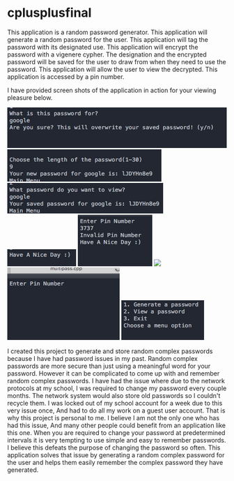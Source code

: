 # cplusplusfinal
This application is a random password generator.
This application will generate a random password for the user.
This application will tag the password with its designated use.
This application will encrypt the password with a vigenere cypher.
The designation and the encrypted password will be saved for the user to draw from when they need to use the password.
This application will allow the user to view the decrypted.
This application is accessed by a pin number.

I have provided screen shots of the application in action for your viewing pleasure below.

<img src="Screen Shot 2016-06-22 at 1.00.15 PM.png" />
<img src="Screen Shot 2016-06-22 at 1.00.38 PM.png" />
<img src="Screen Shot 2016-06-22 at 1.01.18 PM.png" />
<img src="Screen Shot 2016-06-22 at 1.01.55 PM.png" />
<img src="Screen Shot 2016-06-22 at 1.02.22 PM.png" />
<img src="SScreen Shot 2016-06-22 at 1.03.46 PM.png" />
<img src="Screen Shot 2016-06-22 at 12.59.20 PM.png" />
<img src="Screen Shot 2016-06-22 at 12.59.38 PM.png" />

I created this project to generate and store random complex passwords because I have had password issues in my past. Random complex passwords are more secure than just using a meaningful word for your password. However it can be complicated to come up with and remember random complex passwords. I have had the issue where due to the network protocols at my school, I was required to change my password every couple months. The network system would also store old passwords so I couldn't recycle them. I was locked out of my school account for a week due to this very issue once, And had to do all my work on a guest user account. That is why this project is personal to me. I believe I am not the only one who has had this issue, And many other people could benefit from an application like this one. When you are required to change your password at predetermined intervals it is very tempting to use simple and easy to remember passwords. I believe this defeats the purpose of changing the password so often. This application solves that issue by generating a random complex password for the user and helps them easily remember the complex password they have generated.
